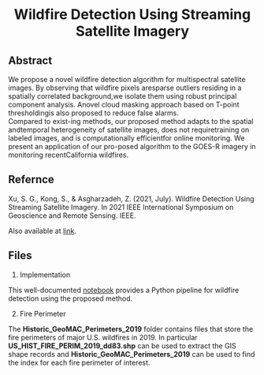<div
  align="center"
>

# Wildfire Detection Using Streaming Satellite Imagery

</div>

## Abstract

We propose a novel wildfire detection algorithm for multispectral satellite images. 
By observing that wildfire pixels aresparse outliers residing in a spatially correlated 
background,we isolate them using robust principal component analysis. Anovel cloud 
masking approach based on T-point thresholdingis also proposed to reduce false alarms.  
Compared to exist-ing methods, our proposed method adapts to the spatial andtemporal 
heterogeneity of satellite images,  does not requiretraining on labeled images, 
and is computationally efficientfor online monitoring.  We present an application 
of our pro-posed algorithm to the GOES-R imagery in monitoring recentCalifornia wildfires.


## Refernce

Xu, S. G., Kong, S., & Asgharzadeh, Z. (2021, July). Wildfire Detection Using Streaming Satellite Imagery. 
In 2021 IEEE International Symposium on Geoscience and Remote Sensing. IEEE.

Also available at [link](https://stevengxu.github.io/projects/Wildfire_IGARSS.pdf).


## Files

1. Implementation

This well-documented [notebook](./notebook/Unsupervised_Wildfire_Detection_Using_GOES-16_Imagery.ipynb) provides a Python 
pipeline for wildfire detection using the proposed method.

2. Fire Perimeter

The **Historic_GeoMAC_Perimeters_2019** folder contains files that store the fire perimeters of major U.S. wildfires in 2019.
In particular **US_HIST_FIRE_PERIM_2019_dd83.shp** can be used to extract the GIS shape records and **Historic_GeoMAC_Perimeters_2019**
can be used to find the index for each fire perimeter of interest.